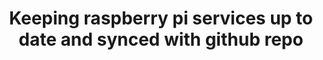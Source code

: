 ---
title: "Keeping raspberry pi services up to date and synced with github repo"
excerpt: "Automated CI pipe"
header:
 teaser:
tags: 
  - nodejs
  - javascript
  - raspberrypi
  - raspberry
  - ci
  - github
--- 